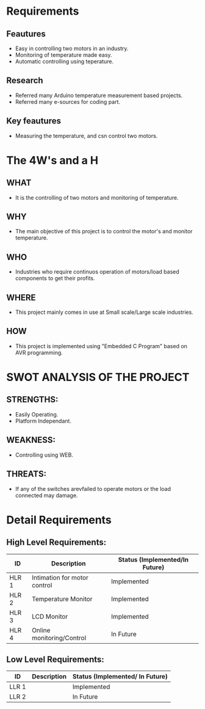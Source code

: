 # Requirements

##  Feautures
  * Easy in controlling two motors in an industry.
  * Monitoring of temperature made easy.
  * Automatic controlling using teperature.

## Research
  * Referred many Arduino temperature measurement based projects.
  * Referred many e-sources for coding part.
       
##  Key feautures
  * Measuring the temperature, and csn control two motors.

# The 4W's and a H 

## WHAT
  * It is the controlling of two motors and monitoring of temperature.
## WHY
  * The main objective of this project is to control the motor's and monitor temperature.
## WHO
  * Industries who require continuos operation of motors/load based components to get their profits.
## WHERE
  * This project mainly comes in use at Small scale/Large scale industries.
## HOW
  * This project is implemented using "Embedded C Program" based on AVR programming.

# SWOT ANALYSIS OF THE PROJECT
 ## STRENGTHS:
   * Easily Operating.
   * Platform Independant.
 ## WEAKNESS:
   * Controlling using WEB.
 ## THREATS:
   * If any of the switches arevfailed to operate motors or the load connected may damage.
 
# Detail Requirements

## High Level Requirements:

|  ID   | Description | Status (Implemented/In Future) |
| ----- | ----------- | ------------------------------ |
| HLR 1 |    Intimation for motor control   |  Implemented  |
| HLR 2 |    Temperature Monitor   | Implemented |
| HLR 3 |    LCD Monitor   | Implemented |
| HLR 4 |    Online monitoring/Control   | In Future |

## Low Level Requirements:

|  ID   | Description | Status (Implemented/ In Future) |
| ----- | ----------- | ------------------------------- |
| LLR 1 |      |  Implemented  |
| LLR 2 |      | In Future |

